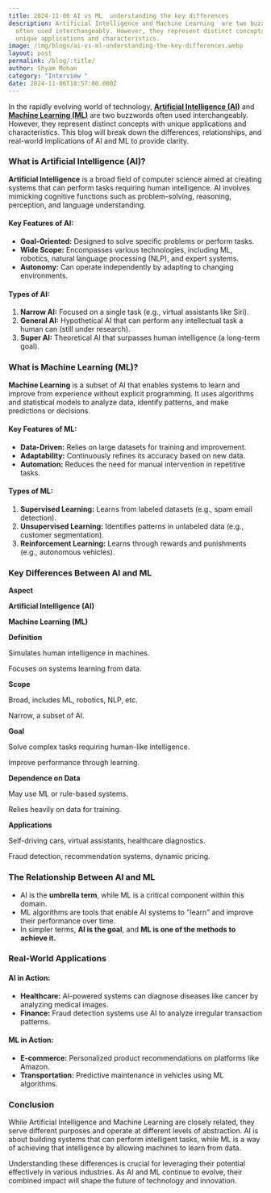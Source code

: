 ```yaml
---
title: 2024-11-06 AI vs ML  understanding the key differences
description: Artificial Intelligence and Machine Learning  are two buzzwords
  often used interchangeably. However, they represent distinct concepts with
  unique applications and characteristics.
image: /img/blogs/ai-vs-ml-understanding-the-key-differences.webp
layout: post
permalink: /blog/:title/
author: Shyam Mohan
category: "Interview "
date: 2024-11-06T18:57:00.000Z
---
```

In the rapidly evolving world of technology, **[Artificial Intelligence (AI)](https://codecrux.com/services/)** and **[Machine Learning (ML)](https://codecrux.com/services/)** are two buzzwords often used interchangeably. However, they represent distinct concepts with unique applications and characteristics. This blog will break down the differences, relationships, and real-world implications of AI and ML to provide clarity.


### **What is Artificial Intelligence (AI)?**

**Artificial Intelligence** is a broad field of computer science aimed at creating systems that can perform tasks requiring human intelligence. AI involves mimicking cognitive functions such as problem-solving, reasoning, perception, and language understanding.

#### **Key Features of AI:**

-   **Goal-Oriented:** Designed to solve specific problems or perform tasks.
-   **Wide Scope:** Encompasses various technologies, including ML, robotics, natural language processing (NLP), and expert systems.
-   **Autonomy:** Can operate independently by adapting to changing environments.

#### **Types of AI:**

1.  **Narrow AI:** Focused on a single task (e.g., virtual assistants like Siri).
2.  **General AI:** Hypothetical AI that can perform any intellectual task a human can (still under research).
3.  **Super AI:** Theoretical AI that surpasses human intelligence (a long-term goal).


### **What is Machine Learning (ML)?**

**Machine Learning** is a subset of AI that enables systems to learn and improve from experience without explicit programming. It uses algorithms and statistical models to analyze data, identify patterns, and make predictions or decisions.

#### **Key Features of ML:**

-   **Data-Driven:** Relies on large datasets for training and improvement.
-   **Adaptability:** Continuously refines its accuracy based on new data.
-   **Automation:** Reduces the need for manual intervention in repetitive tasks.

#### **Types of ML:**

1.  **Supervised Learning:** Learns from labeled datasets (e.g., spam email detection).
2.  **Unsupervised Learning:** Identifies patterns in unlabeled data (e.g., customer segmentation).
3.  **Reinforcement Learning:** Learns through rewards and punishments (e.g., autonomous vehicles).


### **Key Differences Between AI and ML**

**Aspect**

**Artificial Intelligence (AI)**

**Machine Learning (ML)**

**Definition**

Simulates human intelligence in machines.

Focuses on systems learning from data.

**Scope**

Broad, includes ML, robotics, NLP, etc.

Narrow, a subset of AI.

**Goal**

Solve complex tasks requiring human-like intelligence.

Improve performance through learning.

**Dependence on Data**

May use ML or rule-based systems.

Relies heavily on data for training.

**Applications**

Self-driving cars, virtual assistants, healthcare diagnostics.

Fraud detection, recommendation systems, dynamic pricing.


### **The Relationship Between AI and ML**

-   AI is the **umbrella term**, while ML is a critical component within this domain.
-   ML algorithms are tools that enable AI systems to "learn" and improve their performance over time.
-   In simpler terms, **AI is the goal**, and **ML is one of the methods to achieve it.**


### **Real-World Applications**

#### **AI in Action:**

-   **Healthcare:** AI-powered systems can diagnose diseases like cancer by analyzing medical images.
-   **Finance:** Fraud detection systems use AI to analyze irregular transaction patterns.

#### **ML in Action:**

-   **E-commerce:** Personalized product recommendations on platforms like Amazon.
-   **Transportation:** Predictive maintenance in vehicles using ML algorithms.


### **Conclusion**

While Artificial Intelligence and Machine Learning are closely related, they serve different purposes and operate at different levels of abstraction. AI is about building systems that can perform intelligent tasks, while ML is a way of achieving that intelligence by allowing machines to learn from data.

Understanding these differences is crucial for leveraging their potential effectively in various industries. As AI and ML continue to evolve, their combined impact will shape the future of technology and innovation.
